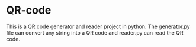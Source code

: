 # QR-code
This is a QR code generator and reader project in python. The generator.py file can convert any string into a QR code and reader.py can read the QR code.
